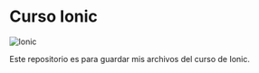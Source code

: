 # Curso Ionic

![Ionic](https://external-content.duckduckgo.com/iu/?u=https%3A%2F%2Fupload.wikimedia.org%2Fwikipedia%2Fcommons%2Fthumb%2Fd%2Fd1%2FIonic_Logo.svg%2F1920px-Ionic_Logo.svg.png&f=1&nofb=1)

Este repositorio es para guardar mis archivos del curso de Ionic.
